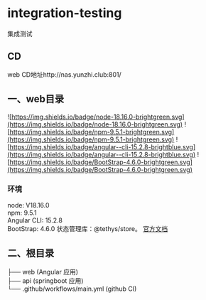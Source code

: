 # integration-testing
集成测试

## CD
web CD地址http://nas.yunzhi.club:801/

## 一、web目录


![https://img.shields.io/badge/node-18.16.0-brightgreen.svg](https://img.shields.io/badge/node-18.16.0-brightgreen.svg)
![https://img.shields.io/badge/npm-9.5.1-brightgreen.svg](https://img.shields.io/badge/npm-9.5.1-brightgreen.svg)
![https://img.shields.io/badge/angular--cli-15.2.8-brightblue.svg](https://img.shields.io/badge/angular--cli-15.2.8-brightblue.svg)
![https://img.shields.io/badge/BootStrap-4.6.0-brightgreen.svg](https://img.shields.io/badge/BootStrap-4.6.0-brightgreen.svg)


### 环境

node: V18.16.0 <br/>
npm: 9.5.1 <br/>
Angular CLI: 15.2.8 <br/>
BootStrap: 4.6.0
状态管理库：@tethys/store。 [官方文档](https://worktile.github.io/store/guides/getting-started)

## 二、根目录

├── web            (Angular 应用)<br/>
├── api            (springboot 应用)<br/>
└── .github/workflows/main.yml       (github CI)<br/>

